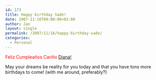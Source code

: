 ```yaml
---
id: 173
title: Happy birthday Sade!
date: 2007-11-16T09:00:00+02:00
author: Jan
layout: single
permalink: /2007/11/16/happy-birthday-sade/
categories:
  - Personal
---
```

<font color="red">Feliz Cumpleaños Cariño [Diana!](http://sade.sadevil.org/blog) </font>

May your dreams be reality for you today and that you have tons more birthdays to come! (with me around, preferably?)